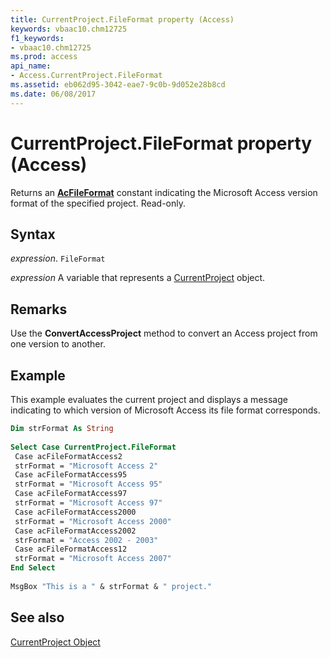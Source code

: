 ```yaml
---
title: CurrentProject.FileFormat property (Access)
keywords: vbaac10.chm12725
f1_keywords:
- vbaac10.chm12725
ms.prod: access
api_name:
- Access.CurrentProject.FileFormat
ms.assetid: eb062d95-3042-eae7-9c0b-9d052e28b8cd
ms.date: 06/08/2017
---
```



# CurrentProject.FileFormat property (Access)

Returns an  **[AcFileFormat](Access.AcFileFormat.md)** constant indicating the Microsoft Access version format of the specified project. Read-only.


## Syntax

_expression_. `FileFormat`

_expression_ A variable that represents a [CurrentProject](Access.CurrentProject.md) object.


## Remarks

Use the  **ConvertAccessProject** method to convert an Access project from one version to another.


## Example

This example evaluates the current project and displays a message indicating to which version of Microsoft Access its file format corresponds.


```vb
Dim strFormat As String 
 
Select Case CurrentProject.FileFormat 
 Case acFileFormatAccess2 
 strFormat = "Microsoft Access 2" 
 Case acFileFormatAccess95 
 strFormat = "Microsoft Access 95" 
 Case acFileFormatAccess97 
 strFormat = "Microsoft Access 97" 
 Case acFileFormatAccess2000 
 strFormat = "Microsoft Access 2000" 
 Case acFileFormatAccess2002 
 strFormat = "Access 2002 - 2003" 
 Case acFileFormatAccess12 
 strFormat = "Microsoft Access 2007" 
End Select 
 
MsgBox "This is a " & strFormat & " project."
```


## See also


[CurrentProject Object](Access.CurrentProject.md)

